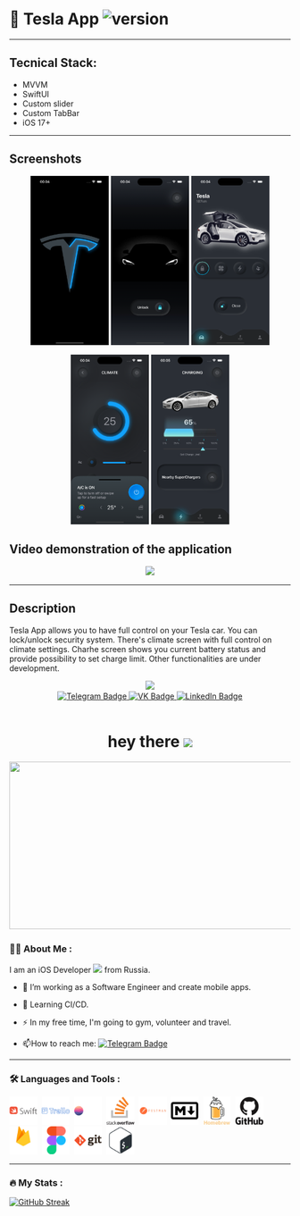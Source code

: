 # 🚗 Tesla App   ![version](https://img.shields.io/badge/v1.0-release-green?link=release)

---

## Tecnical Stack:

* MVVM
* SwiftUI
* Custom slider
* Custom TabBar
* iOS 17+

---

## Screenshots
<p align="center">
<img src="https://github.com/DmitryLorents/TeslaApp/blob/main/TeslaApp/Assets.xcassets/Images/Preview/splash.imageset/splash.png" width="140"/> <img src="https://github.com/DmitryLorents/TeslaApp/blob/main/TeslaApp/Assets.xcassets/Images/Preview/lock.imageset/lock.png" width="140"/>  <img src="https://github.com/DmitryLorents/TeslaApp/blob/main/TeslaApp/Assets.xcassets/Images/Preview/settings.imageset/settings.png" width="140"/> 
</p>

<p align="center">
  <img src="https://github.com/DmitryLorents/TeslaApp/blob/main/TeslaApp/Assets.xcassets/Images/Preview/climate.imageset/climate.png" width="140"/>  <img src="https://github.com/DmitryLorents/TeslaApp/blob/main/TeslaApp/Assets.xcassets/Images/Preview/charging.imageset/charging.png" width="140"/>
</p>

## Video demonstration of the application

<p align="center">
  <img src="https://github.com/DmitryLorents/TeslaApp/blob/main/TeslaApp/Assets.xcassets/Images/Preview/video.dataset/video.gif" width="300"/>
</p>


---

## Description

Tesla App allows you to have full control on your Tesla car. You can lock/unlock security system. There's climate screen with full control on climate settings. Charhe screen shows you current battery status and provide possibility to set charge limit. Other functionalities are under development.



<div id="header" align="center">
  <img src="https://media.giphy.com/media/v1.Y2lkPTc5MGI3NjExeWFlejEzNG40ZmVkcHNnbjlxYjB0dnhydHJiYWpkbnZvdDFoN2s1ZCZlcD12MV9pbnRlcm5hbF9naWZfYnlfaWQmY3Q9cw/M9gbBd9nbDrOTu1Mqx/giphy.gif" width="100"/>
</div>

<div id="badges" align="center">
  <a href="https://t.me/Dimitoryi">
  <img src="https://img.shields.io/badge/Telegram-blue?style=for-the-badge&logo=telegram&logoColor=white" alt="Telegram Badge"/>
  </a>
  <a href="https://vk.com/id551664590">
  <img src="https://img.shields.io/badge/VK-darkblue?style=for-the-badge&logo=vk&logoColor=white" alt="VK Badge"/>
  </a>
  <a href="https://www.linkedin.com/in/lorents-dmitry/">
  <img src="https://img.shields.io/badge/LinkedIn-blue?style=for-the-badge&logo=linkedin&logoColor=white" alt="LinkedIn Badge"/>
  </a>
</div>

<div id="ViewCount" align="center">
<img src="https://komarev.com/ghpvc/?username=DmitryLorents&style=flat-square&color=blue" alt=""/>
  <h1>
  hey there
  <img src="https://media.giphy.com/media/hvRJCLFzcasrR4ia7z/giphy.gif" width="30px"/>
</h1>
</div>
<div align="center">
  <img src="https://media.giphy.com/media/dWesBcTLavkZuG35MI/giphy.gif" width="600" height="300"/>
</div>

### :man_technologist: About Me :
I am an iOS Developer <img src="https://media.giphy.com/media/WUlplcMpOCEmTGBtBW/giphy.gif" width="30"> from Russia.
- :telescope: I’m working as a Software Engineer and create mobile apps.

- :seedling: Learning CI/CD.

- :zap: In my free time, I'm going to gym, volunteer and travel.

- :mailbox:How to reach me: [![Telegram Badge](https://img.shields.io/badge/Telegram-blue?style=for-the-badge&logo=telegram&logoColor=white)](https://t.me/Dimitoryi)
---

### :hammer_and_wrench: Languages and Tools :
<div>
  <img src="https://github.com/devicons/devicon/blob/master/icons/swift/swift-original-wordmark.svg" title="Swift" alt="Swift" width="50" height="50"/>&nbsp;
  <img src="https://github.com/devicons/devicon/blob/master/icons/trello/trello-line-wordmark.svg" title="Trello" alt="Trello" width="50" height="50"/>&nbsp;
  <img src="https://github.com/devicons/devicon/blob/master/icons/realm/realm-original-wordmark.svg" title="Realm" alt="Realm" width="50" height="50"/>&nbsp;
  <img src="https://github.com/devicons/devicon/blob/master/icons/stackoverflow/stackoverflow-original-wordmark.svg" title="Stackoverflow" alt="Stackoverflow" width="50" height="50"/>&nbsp;
  <img src="https://github.com/devicons/devicon/blob/master/icons/postman/postman-original-wordmark.svg" title="Postman" alt="Postman" width="50" height="50"/>&nbsp;
  <img src="https://github.com/devicons/devicon/blob/master/icons/markdown/markdown-original.svg" title="Markdown" alt="Markdown" width="50" height="50"/>&nbsp;
  <img src="https://github.com/devicons/devicon/blob/master/icons/homebrew/homebrew-original-wordmark.svg" title="Homebrew" alt="Homebrew" width="50" height="50"/>&nbsp;
  <img src="https://github.com/devicons/devicon/blob/master/icons/github/github-original-wordmark.svg" title="Github" alt="Github" width="50" height="50"/>&nbsp;
  <img src="https://github.com/devicons/devicon/blob/master/icons/firebase/firebase-original-wordmark.svg" title="Firebase" alt="Firebase" width="50" height="50"/>&nbsp;
  <img src="https://github.com/devicons/devicon/blob/master/icons/figma/figma-original.svg" title="Figma" alt="Figma" width="50" height="50"/>&nbsp;
  <img src="https://github.com/devicons/devicon/blob/master/icons/git/git-original-wordmark.svg" title="Git" alt="Git" width="50" height="50"/>&nbsp;
  <img src="https://github.com/devicons/devicon/blob/master/icons/bash/bash-original.svg" title="Bash" alt="Bash" width="50" height="50"/>&nbsp;
</div>

---

### :fire: My Stats :
[![GitHub Streak](http://github-readme-streak-stats.herokuapp.com?user=DmitryLorents&theme=dark&background=000000)](https://git.io/streak-stats)

